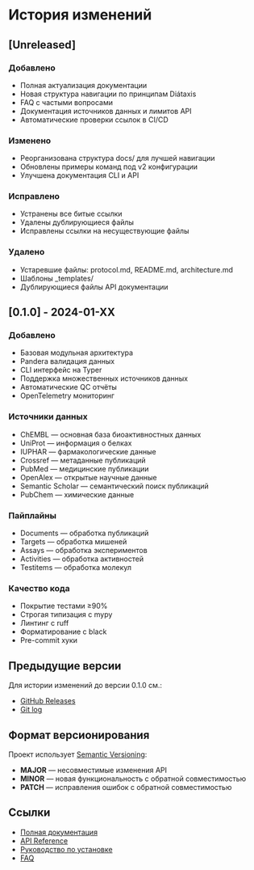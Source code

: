 # История изменений

## [Unreleased]

### Добавлено
- Полная актуализация документации
- Новая структура навигации по принципам Diátaxis
- FAQ с частыми вопросами
- Документация источников данных и лимитов API
- Автоматические проверки ссылок в CI/CD

### Изменено
- Реорганизована структура docs/ для лучшей навигации
- Обновлены примеры команд под v2 конфигурации
- Улучшена документация CLI и API

### Исправлено
- Устранены все битые ссылки
- Удалены дублирующиеся файлы
- Исправлены ссылки на несуществующие файлы

### Удалено
- Устаревшие файлы: protocol.md, README.md, architecture.md
- Шаблоны _templates/
- Дублирующиеся файлы API документации

## [0.1.0] - 2024-01-XX

### Добавлено
- Базовая модульная архитектура
- Pandera валидация данных
- CLI интерфейс на Typer
- Поддержка множественных источников данных
- Автоматические QC отчёты
- OpenTelemetry мониторинг

### Источники данных
- ChEMBL — основная база биоактивностных данных
- UniProt — информация о белках
- IUPHAR — фармакологические данные
- Crossref — метаданные публикаций
- PubMed — медицинские публикации
- OpenAlex — открытые научные данные
- Semantic Scholar — семантический поиск публикаций
- PubChem — химические данные

### Пайплайны
- Documents — обработка публикаций
- Targets — обработка мишеней
- Assays — обработка экспериментов
- Activities — обработка активностей
- Testitems — обработка молекул

### Качество кода
- Покрытие тестами ≥90%
- Строгая типизация с mypy
- Линтинг с ruff
- Форматирование с black
- Pre-commit хуки

## Предыдущие версии

Для истории изменений до версии 0.1.0 см.:
- [GitHub Releases](https://github.com/SatoryKono/bioactivity_data_acquisition/releases)
- [Git log](https://github.com/SatoryKono/bioactivity_data_acquisition/commits)

## Формат версионирования

Проект использует [Semantic Versioning](https://semver.org/):
- **MAJOR** — несовместимые изменения API
- **MINOR** — новая функциональность с обратной совместимостью
- **PATCH** — исправления ошибок с обратной совместимостью

## Ссылки

- [Полная документация](index.md)
- [API Reference](reference/index.md)
- [Руководство по установке](how-to/installation.md)
- [FAQ](faq.md)
